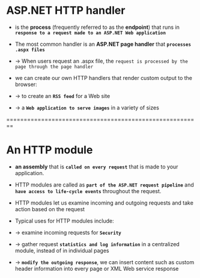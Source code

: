 # ASP.NET HTTP handler
* is the **process** (frequently referred to as the **endpoint**) that runs in **`response to a request made to an ASP.NET Web application`**

* The most common handler is an **ASP.NET page handler** that **`processes .aspx files`**
* -> When users request an .aspx file, the `request is processed by the page through the page handler`

* we can create our own HTTP handlers that render custom output to the browser:
* -> to create an **`RSS feed`** for a Web site
* -> a **`Web application to serve images`** in a variety of sizes



========================================================
# An HTTP module
* **an assembly** that is **`called on every request`** that is made to your application. 
* HTTP modules are called as **`part of the ASP.NET request pipeline`** and **`have access to life-cycle events`** throughout the request. 
* HTTP modules let us examine incoming and outgoing requests and take action based on the request

* Typical uses for HTTP modules include: 
* -> examine incoming requests for **`Security`**
* -> gather request **`statistics and log information`** in a centralized module, instead of in individual pages
* -> **`modify the outgoing response`**, we can insert content such as custom header information into every page or XML Web service response
